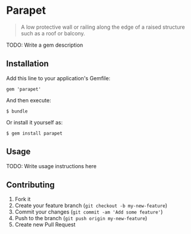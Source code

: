 # Parapet

> A low protective wall or railing along the edge of a raised structure 
> such as a roof or balcony.

TODO: Write a gem description

## Installation

Add this line to your application's Gemfile:

    gem 'parapet'

And then execute:

    $ bundle

Or install it yourself as:

    $ gem install parapet

## Usage

TODO: Write usage instructions here

## Contributing

1. Fork it
2. Create your feature branch (`git checkout -b my-new-feature`)
3. Commit your changes (`git commit -am 'Add some feature'`)
4. Push to the branch (`git push origin my-new-feature`)
5. Create new Pull Request

